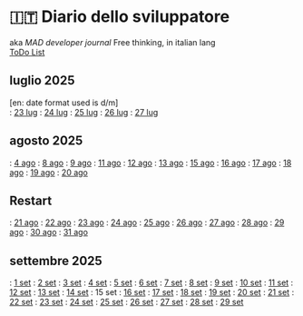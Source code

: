 # 🇮🇹 Diario dello sviluppatore

aka *MAD developer journal*
Free thinking, in italian lang  
[ToDo List](./TDL.md)

## luglio 2025

\[en: date format used is d/m]  
: [23 lug](./2025-07/2025-07-23_IT.md) : [24 lug](./2025-07/2025-07-24_IT.md)
: [25 lug](./2025-07/2025-07-25_IT.md) : [26 lug](./2025-07/2025-07-26_IT.md)
: [27 lug](./2025-07/2025-07-27_IT.md)

## agosto 2025

: [4 ago](./2025-08/2025-08-04_IT.md)
: [8 ago](./2025-08/2025-08-08_IT.md)
: [9 ago](./2025-08/2025-08-09_IT.md)
: [11 ago](./2025-08/2025-08-11_IT.md)
: [12 ago](./2025-08/2025-08-12_IT.md)
: [13 ago](./2025-08/2025-08-13_IT.md)
: [15 ago](./2025-08/2025-08-15_IT.md)
: [16 ago](./2025-08/2025-08-16_IT.md)
: [17 ago](./2025-08/2025-08-17_IT.md)
: [18 ago](./2025-08/2025-08-18_IT.md)
: [19 ago](./2025-08/2025-08-19_IT.md)
: [20 ago](./2025-08/2025-08-20_IT.md)

## Restart

: [21 ago](./2025-08/2025-08-21_IT.md)
: [22 ago](./2025-08/2025-08-22_IT.md)
: [23 ago](./2025-08/2025-08-23_IT.md)
: [24 ago](./2025-08/2025-08-24_IT.md)
: [25 ago](./2025-08/2025-08-25_IT.md)
: [26 ago](./2025-08/2025-08-26_IT.md)
: [27 ago](./2025-08/2025-08-27_IT.md)
: [28 ago](./2025-08/2025-08-28_IT.md)
: [29 ago](./2025-08/2025-08-29_IT.md)
: [30 ago](./2025-08/2025-08-30_IT.md)
: [31 ago](./2025-08/2025-08-31_IT.md)

## settembre 2025

: [1 set](./2025-09/2025-09-01_IT.md)
: [2 set](./2025-09/2025-09-02_IT.md)
: [3 set](./2025-09/2025-09-03_IT.md)
: [4 set](./2025-09/2025-09-04_IT.md)
: [5 set](./2025-09/2025-09-05_IT.md)
: [6 set](./2025-09/2025-09-06_IT.md)
: [7 set](./2025-09/2025-09-07_IT.md)
: [8 set](./2025-09/2025-09-08_IT.md)
: [9 set](./2025-09/2025-09-09_IT.md)
: [10 set](./2025-09/2025-09-10_IT.md)
: [11 set](./2025-09/2025-09-11_IT.md)
: [12 set](./2025-09/2025-09-12_IT.md)
: [13 set](./2025-09/2025-09-13_IT.md)
: [14 set](./2025-09/2025-09-14_IT.md)
: 15 set
: [16 set](./2025-09/2025-09-16_IT.md)
: [17 set](./2025-09/2025-09-17_IT.md)
: [18 set](./2025-09/2025-09-18_IT.md)
: [19 set](./2025-09/2025-09-19_IT.md)
: [20 set](./2025-09/2025-09-20_IT.md)
: [21 set](./2025-09/2025-09-21_IT.md)
: [22 set](./2025-09/2025-09-22_IT.md)
: [23 set](./2025-09/2025-09-23_IT.md)
: [24 set](./2025-09/2025-09-24_IT.md)
: [25 set](./2025-09/2025-09-25_IT.md)
: [26 set](./2025-09/2025-09-26_IT.md)
: [27 set](./2025-09/2025-09-27_IT.md)
: [28 set](./2025-09/2025-09-28_IT.md)
: [29 set](./2025-09/2025-09-29_IT.md)
